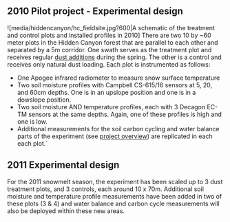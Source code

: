 ## 2010 Pilot project - Experimental design

![media/hiddencanyon/hc_fieldsite.jpg?600|A schematic of the treatment and
control plots and installed profiles in 2010] There are two 10 by ~60
meter plots in the Hidden Canyon forest that are parallel to each other
and separated by a 5m corridor. One swath serves as the treatment plot
and receives regular [dust additions](procedures/proc_dustonsnow.md)
during the spring. The other is a control and receives only natural dust
loading. Each plot is instrumented as follows:

* One Apogee infrared radiometer to measure snow surface temperature
* Two soil moisture profiles with Campbell CS-615/16 sensors at 5, 20, and 60cm depths. One is in an upslope position and one is in a dowslope position.
* Two soil moisture AND temperature profiles, each with 3 Decagon EC-TM sensors at the same depths. Again, one of these profiles is high and one is low.
* Additional measurements for the soil carbon cycling and water balance parts of the experiment (see [project overview](hiddencanyon/hc_overview.md)) are replicated in each each plot.`

## 2011 Experimental design

For the 2011 snowmelt season, the experiment has been scaled up to 3
dust treatment plots, and 3 controls, each around 10 x 70m. Additional
soil moisture and temperature profile measurements have been added in
two of these plots (3 & 4) and water balance and carbon cycle
measurements will also be deployed within these new areas.
